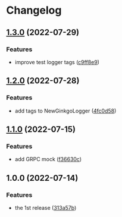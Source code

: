 # Changelog

## [1.3.0](https://github.com/ezh/wireguard-grpc/compare/v1.2.0...v1.3.0) (2022-07-29)


### Features

* improve test logger tags ([c9ff8e9](https://github.com/ezh/wireguard-grpc/commit/c9ff8e969e37d6edb3edce3c71d05aa9830ca03b))

## [1.2.0](https://github.com/ezh/wireguard-grpc/compare/v1.1.0...v1.2.0) (2022-07-28)


### Features

* add tags to NewGinkgoLogger ([4fc0d58](https://github.com/ezh/wireguard-grpc/commit/4fc0d58c5a3958dcc8122b392c68f4fc0a93b8d8))

## [1.1.0](https://github.com/ezh/wireguard-grpc/compare/v1.0.0...v1.1.0) (2022-07-15)


### Features

* add GRPC mock ([f36630c](https://github.com/ezh/wireguard-grpc/commit/f36630cd1a3093bf05c19b51f8b141ae38cf41e6))

## 1.0.0 (2022-07-14)


### Features

* the 1st release ([313a57b](https://github.com/ezh/wireguard-grpc/commit/313a57ba5648d3537f80e350f3868814ce9b5fd3))
